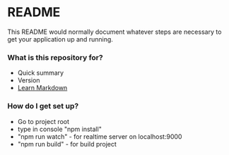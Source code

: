 # README #

This README would normally document whatever steps are necessary to get your application up and running.

### What is this repository for? ###

* Quick summary
* Version
* [Learn Markdown](https://bitbucket.org/tutorials/markdowndemo)

### How do I get set up? ###

* Go to project root
* type in console "npm install"
* "npm run watch" - for realtime server on localhost:9000
* "npm run build" - for build project